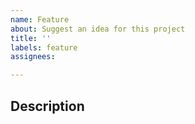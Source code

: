 ```yaml
---
name: Feature
about: Suggest an idea for this project
title: ''
labels: feature
assignees:

---
```


## Description
<!--- Describe the feature with a clear and concise explanation of what the goal is or what the problem needing fixed is. Ex. I'm always frustrated when [...] -->
